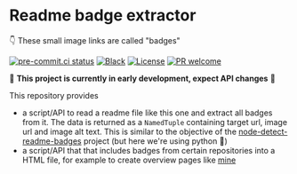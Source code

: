 # Readme badge extractor

👇 These small image links are called "badges"

[![pre-commit.ci status](https://results.pre-commit.ci/badge/github/klieret/readme-badge-extractor/main.svg)](https://results.pre-commit.ci/latest/github/klieret/readme-badge-extractor/main)
[![Black](https://img.shields.io/badge/code%20style-black-000000.svg)](https://github.com/python/black)
[![License](https://img.shields.io/github/license/klieret/readme-badge-extractor.svg)](https://github.com/klieret/readme-badge-extractor/blob/main/LICENSE.txt)
[![PR welcome](https://img.shields.io/badge/PR-Welcome-%23FF8300.svg)](https://git-scm.com/book/en/v2/GitHub-Contributing-to-a-Project)

👷 **This project is currently in early development, expect API changes** 👷

This repository provides

* a script/API to read a readme file like this one and extract all badges from it.
  The data is returned as a `NamedTuple` containing target url, image url and image alt text. This
  is similar to the objective of the [node-detect-readme-badges](https://github.com/IndigoUnited/node-detect-readme-badges)
  project (but here we're using python 🐍)
* a script/API that that includes badges from certain repositories into a HTML file,
  for example to create overview pages like [mine](https://lieret.net/opensource)

